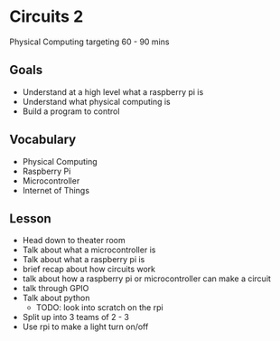 # Circuits 2

Physical Computing targeting 60 - 90 mins

## Goals

* Understand at a high level what a raspberry pi is
* Understand what physical computing is
* Build a program to control 

## Vocabulary

* Physical Computing
* Raspberry Pi 
* Microcontroller
* Internet of Things

## Lesson

* Head down to theater room
* Talk about what a microcontroller is
* Talk about what a raspberry pi is
* brief recap about how circuits work
* talk about how a raspberry pi or microcontroller can make a circuit
* talk through GPIO
* Talk about python
  * TODO: look into scratch on the rpi
* Split up into 3 teams of 2 - 3
* Use rpi to make a light turn on/off
